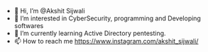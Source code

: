 - 👋 Hi, I’m @Akshit Sijwali
- 👀 I’m interested in CyberSecurity, programming and Developing softwares
- 🌱 I’m currently learning Active Directory pentesting.
- 📫 How to reach me https://www.instagram.com/akshit_sijwali/


